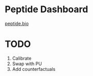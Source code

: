Peptide Dashboard
=====

[peptide.bio](https://peptide.bio)


TODO
====

1. Calibrate
2. Swap with PU
3. Add counterfactuals
